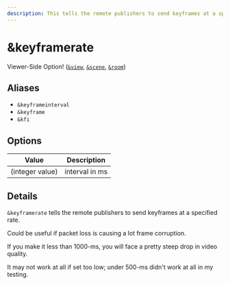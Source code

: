 ```yaml
---
description: This tells the remote publishers to send keyframes at a specified rate
---
```


# \&keyframerate

Viewer-Side Option! ([`&view`](view.md), [`&scene`](scene.md), [`&room`](../../general-settings/room.md))

## Aliases

* `&keyframeinterval`
* `&keyframe`
* `&kfi`

## Options

| Value           | Description    |
| --------------- | -------------- |
| (integer value) | interval in ms |

## Details

`&keyframerate` tells the remote publishers to send keyframes at a specified rate.

Could be useful if packet loss is causing a lot frame corruption.

If you make it less than 1000-ms, you will face a pretty steep drop in video quality.

It may not work at all if set too low; under 500-ms didn't work at all in my testing.
